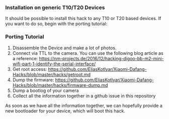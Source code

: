 ### Installation on generic T10/T20 Devices

It should be possible to install this hack to any T10 or T20 based devices. If you want to do so, begin with the porting tutorial:

### Porting Tutorial
1. Disassemble the Device and make a lot of photos. 
2. Connect via TTL to the camera. You can use the following blog article as a reference: https://nm-projects.de/2016/12/hacking-digoo-bb-m2-mini-wifi-part-1-identify-the-serial-interface/
3. Get root access: https://github.com/EliasKotlyar/Xiaomi-Dafang-Hacks/blob/master/hacks/getroot.md
4. Dump the firmware:
https://github.com/EliasKotlyar/Xiaomi-Dafang-Hacks/blob/master/hacks/firmware-dump.md
5. Dump a bootlog of your camera
6. Collect all the information together in a github issue in this repository

As soon as we have all the information together, we can hopefully provide a new bootloader for your device, which will boot this hack.
